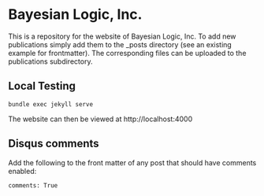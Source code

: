 # Bayesian Logic, Inc.

This is a repository for the website of Bayesian Logic, Inc. To add new
publications simply add them to the _posts directory (see an existing
example for frontmatter). The corresponding files can be uploaded to the
publications subdirectory.

## Local Testing

    bundle exec jekyll serve

The website can then be viewed at http://localhost:4000

## Disqus comments

Add the following to the front matter of any post that should have
comments enabled:

    comments: True
